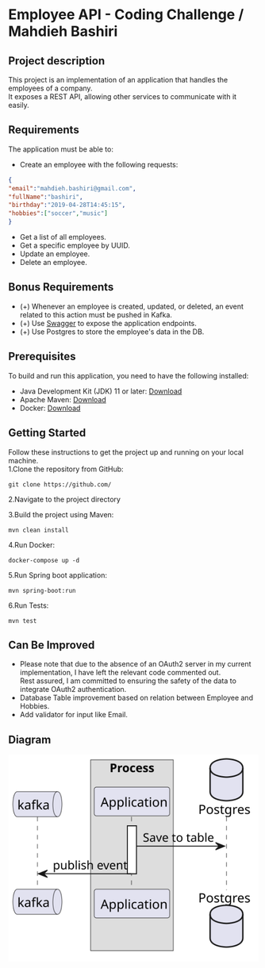 # Employee API - Coding Challenge / Mahdieh Bashiri


## Project description
This project is an implementation of an application that handles the employees of a company.<br/>
It exposes a REST API, allowing other services to communicate with it easily.<br/>

## Requirements
The application must be able to:<br/>
* Create an employee with the following requests:<br/>
```json
{
"email":"mahdieh.bashiri@gmail.com",
"fullName":"bashiri",
"birthday":"2019-04-28T14:45:15",
"hobbies":["soccer","music"]
}
```
* Get a list of all employees.<br/>
* Get a specific employee by UUID.<br/>
* Update an employee.<br/>
* Delete an employee.<br/>

## Bonus Requirements
- (+) Whenever an employee is created, updated, or deleted, an event related to this action must be pushed in Kafka.
- (+) Use [Swagger](http://localhost:8080/swagger-ui/) to expose the application endpoints.
- (+) Use Postgres to store the employee's data in the DB.

## Prerequisites
To build and run this application, you need to have the following installed:

- Java Development Kit (JDK) 11 or later: [Download](https://www.oracle.com/java/technologies/javase-jdk11-downloads.html)
- Apache Maven: [Download](https://maven.apache.org/download.cgi)
- Docker: [Download](https://www.docker.com/products/docker-desktop)

## Getting Started

Follow these instructions to get the project up and running on your local machine.<br/>
1.Clone the repository from GitHub:
```shell
git clone https://github.com/
 ```
2.Navigate to the project directory

3.Build the project using Maven:
```shell
mvn clean install
   ```
4.Run Docker:
```shell
docker-compose up -d
   ```
5.Run Spring boot application:
```shell
mvn spring-boot:run
   ```
6.Run Tests:
```shell
mvn test
   ```
## Can Be Improved
* Please note that due to the absence of an OAuth2 server in my current implementation, I have left the relevant code commented out.<br/>
Rest assured, I am committed to ensuring the safety of the data to integrate OAuth2 authentication.<br/>
* Database Table improvement based on relation between Employee and Hobbies.<br/>
* Add validator for input like Email.
## Diagram

![diagram](doc/diagram.svg)

